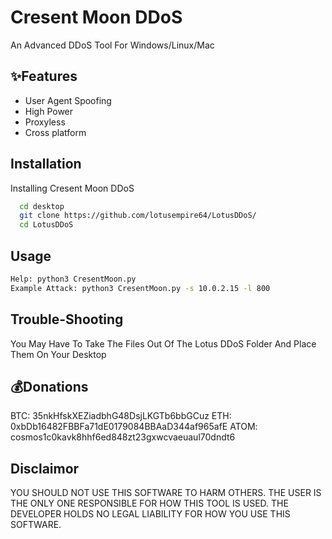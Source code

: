 
# Cresent Moon DDoS

An Advanced DDoS Tool For Windows/Linux/Mac 

## ✨Features

- User Agent Spoofing
- High Power
- Proxyless
- Cross platform


## Installation

Installing Cresent Moon DDoS

```bash 
  cd desktop
  git clone https://github.com/lotusempire64/LotusDDoS/
  cd LotusDDoS
```
## Usage 
```bash 
Help: python3 CresentMoon.py 
Example Attack: python3 CresentMoon.py -s 10.0.2.15 -l 800 
``` 
## Trouble-Shooting 
You May Have To Take The Files Out Of The Lotus DDoS Folder And Place Them On Your Desktop 

## 💰Donations 
BTC: 35nkHfskXEZiadbhG48DsjLKGTb6bbGCuz 
ETH: 0xbDb16482FBBFa71dE0179084BBAaD344af965afE 
ATOM: cosmos1c0kavk8hhf6ed848zt23gxwcvaeuaul70dndt6 

## Disclaimor 
YOU SHOULD NOT USE THIS SOFTWARE TO HARM OTHERS. THE USER IS THE ONLY ONE RESPONSIBLE FOR HOW THIS TOOL IS USED. THE DEVELOPER HOLDS NO LEGAL LIABILITY FOR HOW YOU USE THIS SOFTWARE.
